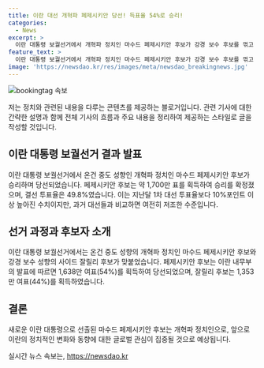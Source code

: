 ```yaml
---
title: 이란 대선 개혁파 페제시키안 당선! 득표율 54%로 승리!
categories:
  - News
excerpt: >
  이란 대통령 보궐선거에서 개혁파 정치인 마수드 페제시키안 후보가 강경 보수 후보를 꺾고 당선되었다. 결선 투표에서 1,700만 표를 얻어 확정 승리를 거두었으며, 투표율은 49.8%로 증가했다. 이는 이란의 역사상 최저치였던 지난달 1차 대선 투표율보다 10%포인트 이상 높은 수치이다. 페제시키안 후보의 당선은 이란 정치에 새로운 바람을 부는 사건으로 주목받고 있다.
feature_text: >
  이란 대통령 보궐선거에서 개혁파 정치인 마수드 페제시키안 후보가 강경 보수 후보를 꺾고 당선되었다. 결선 투표에서 1,700만 표를 얻어 확정 승리를 거두었으며, 투표율은 49.8%로 증가했다. 이는 이란의 역사상 최저치였던 지난달 1차 대선 투표율보다 10%포인트 이상 높은 수치이다. 페제시키안 후보의 당선은 이란 정치에 새로운 바람을 부는 사건으로 주목받고 있다.
image: 'https://newsdao.kr/res/images/meta/newsdao_breakingnews.jpg'
---
```


<p><img src="https://newsdao.kr/res/images/meta/newsdao_breakingnews.jpg" alt="bookingtag 속보" /></p>

<p>저는 정치와 관련된 내용을 다루는 콘텐츠를 제공하는 블로거입니다. 관련 기사에 대한 간략한 설명과 함께 전체 기사의 흐름과 주요 내용을 정리하여 제공하는 스타일로 글을 작성할 것입니다. </p>

<h2 data-ke-size="size26">이란 대통령 보궐선거 결과 발표</h2>

<p>이란 대통령 보궐선거에서 온건 중도 성향인 개혁파 정치인 마수드 페제시키안 후보가 승리하며 당선되었습니다. 페제시키안 후보는 약 1,700만 표를 획득하여 승리를 확정졌으며, 결선 투표율은 49.8%였습니다. 이는 지난달 1차 대선 투표율보다 10%포인트 이상 높아진 수치이지만, 과거 대선들과 비교하면 여전히 저조한 수준입니다.</p>

<h2 data-ke-size="size26">선거 과정과 후보자 소개</h2>

<p>이란 대통령 보궐선거에서는 온건 중도 성향의 개혁파 정치인 마수드 페제시키안 후보와 강경 보수 성향의 사이드 잘릴리 후보가 맞붙었습니다. 페제시키안 후보는 이란 내무부의 발표에 따르면 1,638만 여표(54%)를 획득하여 당선되었으며, 잘릴리 후보는 1,353만 여표(44%)를 획득하였습니다.</p>

<h2 data-ke-size="size26">결론</h2>

<p>새로운 이란 대통령으로 선출된 마수드 페제시키안 후보는 개혁파 정치인으로, 앞으로 이란의 정치적인 변화와 동향에 대한 글로벌 관심이 집중될 것으로 예상됩니다.</p>
실시간 뉴스 속보는, <a href="https://newsdao.kr" rel="dofollow">https://newsdao.kr</a>


